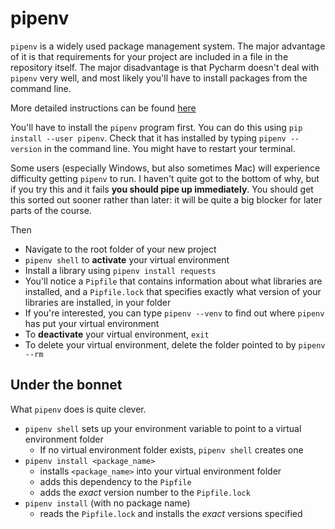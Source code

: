 # pipenv

`pipenv` is a widely used package management system. The major advantage of it is that requirements for your project are included in a file in the repository itself. The major disadvantage is that Pycharm doesn't deal with `pipenv` very well, and most likely you'll have to install packages from the command line.

More detailed instructions can be found [here](https://pipenv.pypa.io/en/latest/)

You'll have to install the `pipenv` program first. You can do this using `pip install --user pipenv`. Check that it has installed by typing `pipenv --version` in the command line. You might have to restart your terminal.

Some users (especially Windows, but also sometimes Mac) will experience difficulty getting `pipenv` to run. I haven't quite got to the bottom of why, but if you try this and it fails **you should pipe up immediately**. You should get this sorted out sooner rather than later: it will be quite a big blocker for later parts of the course.

Then

* Navigate to the root folder of your new project
* `pipenv shell` to **activate** your virtual environment
* Install a library using `pipenv install requests`
* You'll notice a `Pipfile` that contains information about what libraries are installed, and a `Pipfile.lock` that specifies exactly what version of your libraries are installed, in your folder
* If you're interested, you can type `pipenv --venv` to find out where `pipenv` has put your virtual environment
* To **deactivate** your virtual environment, `exit`
* To delete your virtual environment, delete the folder pointed to by `pipenv --rm`

## Under the bonnet

What `pipenv` does is quite clever.
* `pipenv shell` sets up your environment variable to point to a virtual environment folder
  * If no virtual environment folder exists, `pipenv shell` creates one
* `pipenv install <package_name>`
  * installs `<package_name>` into your virtual environment folder
  * adds this dependency to the `Pipfile`
  * adds the *exact* version number to the `Pipfile.lock`
* `pipenv install` (with no package name)
  * reads the `Pipfile.lock` and installs the *exact* versions specified
